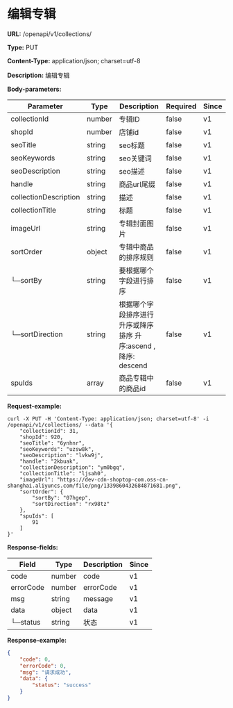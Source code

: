 # 编辑专辑

**URL:** /openapi/v1/collections/

**Type:** PUT

**Content-Type:** application/json; charset=utf-8

**Description:** 编辑专辑

**Body-parameters:**

| Parameter             | Type   | Description                              | Required | Since |
| --------------------- | ------ | ---------------------------------------- | -------- | ----- |
| collectionId          | number | 专辑ID                                     | false    | v1    |
| shopId                | number | 店铺id                                     | false    | v1    |
| seoTitle              | string | seo标题                                    | false    | v1    |
| seoKeywords           | string | seo关键词                                   | false    | v1    |
| seoDescription        | string | seo描述                                    | false    | v1    |
| handle                | string | 商品url尾缀                                  | false    | v1    |
| collectionDescription | string | 描述                                       | false    | v1    |
| collectionTitle       | string | 标题                                       | false    | v1    |
| imageUrl              | string | 专辑封面图片                                   | false    | v1    |
| sortOrder             | object | 专辑中商品的排序规则                               | false    | v1    |
| └─sortBy              | string | 要根据哪个字段进行排序                              | false    | v1    |
| └─sortDirection       | string | 根据哪个字段排序进行升序或降序排序 升序:ascend ,降序: descend | false    | v1    |
| spuIds                | array  | 商品专辑中的商品id                               | false    | v1    |

**Request-example:**

```
curl -X PUT -H 'Content-Type: application/json; charset=utf-8' -i /openapi/v1/collections/ --data '{
    "collectionId": 31,
    "shopId": 920,
    "seoTitle": "6ynhnr",
    "seoKeywords": "uzsw8k",
    "seoDescription": "lvkw9j",
    "handle": "2kbuak",
    "collectionDescription": "ym0bgq",
    "collectionTitle": "ljsah0",
    "imageUrl": "https://dev-cdn-shoptop-com.oss-cn-shanghai.aliyuncs.com/file/png/1339860432684871681.png",
    "sortOrder": {
        "sortBy": "07hgep",
        "sortDirection": "rx98tz"
    },
    "spuIds": [
        91
    ]
}'
```

**Response-fields:**

| Field     | Type   | Description | Since |
| --------- | ------ | ----------- | ----- |
| code      | number | code        | v1    |
| errorCode | number | errorCode   | v1    |
| msg       | string | message     | v1    |
| data      | object | data        | v1    |
| └─status  | string | 状态          | v1    |

**Response-example:**

```json
{
    "code": 0,
    "errorCode": 0,
    "msg": "请求成功",
    "data": {
        "status": "success"
    }
}
```
